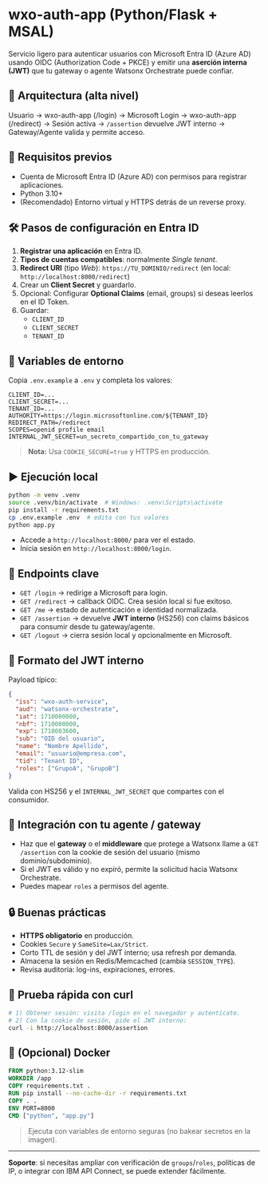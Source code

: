 # wxo-auth-app (Python/Flask + MSAL)
Servicio ligero para autenticar usuarios con Microsoft Entra ID (Azure AD) usando OIDC (Authorization Code + PKCE) y emitir una **aserción interna (JWT)** que tu gateway o agente Watsonx Orchestrate puede confiar.

## 🧩 Arquitectura (alta nivel)
Usuario → wxo-auth-app (/login) → Microsoft Login → wxo-auth-app (/redirect) → Sesión activa → `/assertion` devuelve JWT interno → Gateway/Agente valida y permite acceso.

## 🚀 Requisitos previos
- Cuenta de Microsoft Entra ID (Azure AD) con permisos para registrar aplicaciones.
- Python 3.10+
- (Recomendado) Entorno virtual y HTTPS detrás de un reverse proxy.

## 🛠️ Pasos de configuración en Entra ID
1. **Registrar una aplicación** en Entra ID.
2. **Tipos de cuentas compatibles**: normalmente *Single tenant*.
3. **Redirect URI** (tipo *Web*): `https://TU_DOMINIO/redirect` (en local: `http://localhost:8000/redirect`)
4. Crear un **Client Secret** y guardarlo.
5. Opcional: Configurar **Optional Claims** (email, groups) si deseas leerlos en el ID Token.
6. Guardar:
   - `CLIENT_ID`
   - `CLIENT_SECRET`
   - `TENANT_ID`

## 🔐 Variables de entorno
Copia `.env.example` a `.env` y completa los valores:
```
CLIENT_ID=...
CLIENT_SECRET=...
TENANT_ID=...
AUTHORITY=https://login.microsoftonline.com/${TENANT_ID}
REDIRECT_PATH=/redirect
SCOPES=openid profile email
INTERNAL_JWT_SECRET=un_secreto_compartido_con_tu_gateway
```
> **Nota:** Usa `COOKIE_SECURE=true` y HTTPS en producción.

## ▶️ Ejecución local
```bash
python -m venv .venv
source .venv/bin/activate  # Windows: .venv\Scripts\activate
pip install -r requirements.txt
cp .env.example .env  # edita con tus valores
python app.py
```
- Accede a `http://localhost:8000/` para ver el estado.
- Inicia sesión en `http://localhost:8000/login`.

## 🔄 Endpoints clave
- `GET /login` → redirige a Microsoft para login.
- `GET /redirect` → callback OIDC. Crea sesión local si fue exitoso.
- `GET /me` → estado de autenticación e identidad normalizada.
- `GET /assertion` → devuelve **JWT interno** (HS256) con claims básicos para consumir desde tu gateway/agente.
- `GET /logout` → cierra sesión local y opcionalmente en Microsoft.

## 🧾 Formato del JWT interno
Payload típico:
```json
{
  "iss": "wxo-auth-service",
  "aud": "watsonx-orchestrate",
  "iat": 1710000000,
  "nbf": 1710000000,
  "exp": 1710003600,
  "sub": "OID del usuario",
  "name": "Nombre Apellido",
  "email": "usuario@empresa.com",
  "tid": "Tenant ID",
  "roles": ["GrupoA", "GrupoB"]
}
```
Valida con HS256 y el `INTERNAL_JWT_SECRET` que compartes con el consumidor.

## 🧰 Integración con tu agente / gateway
- Haz que el **gateway** o el **middleware** que protege a Watsonx llame a `GET /assertion` con la cookie de sesión del usuario (mismo dominio/subdominio).
- Si el JWT es válido y no expiró, permite la solicitud hacia Watsonx Orchestrate.
- Puedes mapear `roles` a permisos del agente.

## 🔒 Buenas prácticas
- **HTTPS obligatorio** en producción.
- Cookies `Secure` y `SameSite=Lax/Strict`.
- Corto TTL de sesión y del JWT interno; usa refresh por demanda.
- Almacena la sesión en Redis/Memcached (cambia `SESSION_TYPE`).
- Revisa auditoría: log-ins, expiraciones, errores.

## 🧪 Prueba rápida con curl
```bash
# 1) Obtener sesión: visita /login en el navegador y autentícate.
# 2) Con la cookie de sesión, pide el JWT interno:
curl -i http://localhost:8000/assertion
```

## 🐳 (Opcional) Docker
```Dockerfile
FROM python:3.12-slim
WORKDIR /app
COPY requirements.txt .
RUN pip install --no-cache-dir -r requirements.txt
COPY . .
ENV PORT=8000
CMD ["python", "app.py"]
```
> Ejecuta con variables de entorno seguras (no bakear secretos en la imagen).

---
**Soporte**: si necesitas ampliar con verificación de `groups`/`roles`, políticas de IP, o integrar con IBM API Connect, se puede extender fácilmente.
